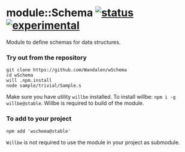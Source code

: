 
# module::Schema [![status](https://github.com/Wandalen/wSchema/actions/workflows/StandardPublish.yml/badge.svg)](https://github.com/Wandalen/wSchema/actions/workflows/StandardPublish.yml) [![experimental](https://img.shields.io/badge/stability-experimental-orange.svg)](https://github.com/emersion/stability-badges#experimental)

Module to define schemas for data structures.

### Try out from the repository

```
git clone https://github.com/Wandalen/wSchema
cd wSchema
will .npm.install
node sample/trivial/Sample.s
```

Make sure you have utility `willbe` installed. To install willbe: `npm i -g willbe@stable`. Willbe is required to build of the module.

### To add to your project

```
npm add 'wschema@stable'
```

`Willbe` is not required to use the module in your project as submodule.

